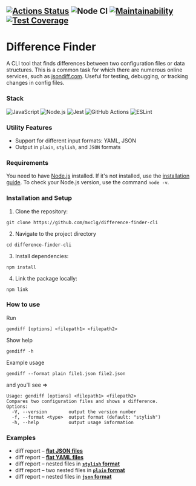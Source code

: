 [![Actions Status](https://github.com/mxclg/frontend-project-46/actions/workflows/hexlet-check.yml/badge.svg)](https://github.com/mxclg/frontend-project-46/actions)
![Node CI](https://github.com/mxclg/frontend-project-46/actions/workflows/nodejs.yml/badge.svg)
[![Maintainability](https://api.codeclimate.com/v1/badges/423b05ab8208d9ea52a6/maintainability)](https://codeclimate.com/github/mxclg/frontend-project-46/maintainability)
[![Test Coverage](https://api.codeclimate.com/v1/badges/423b05ab8208d9ea52a6/test_coverage)](https://codeclimate.com/github/mxclg/frontend-project-46/test_coverage)
---
# Difference Finder

A CLI tool that finds differences between two configuration files or data structures. This is a common task for which there are numerous online services, such as [jsondiff.com](http://www.jsondiff.com/). Useful for testing, debugging, or tracking changes in config files.

### Stack

![JavaScript](https://img.shields.io/badge/JavaScript-F7DF1E?style=for-the-badge&logo=javascript&logoColor=000)
![Node.js](https://img.shields.io/badge/Node.js-339933?style=for-the-badge&logo=nodedotjs&logoColor=fff)
![Jest](https://img.shields.io/badge/Jest-C21325?style=for-the-badge&logo=jest&logoColor=fff)
![GitHub Actions](https://img.shields.io/badge/GitHub_Actions-2088FF?style=for-the-badge&logo=githubactions&logoColor=fff)
![ESLint](https://img.shields.io/badge/ESLint-4B32C3?style=for-the-badge&logo=eslint&logoColor=fff)

### Utility Features

- Support for different input formats: YAML, JSON
- Output in `plain`, `stylish`, and `JSON` formats

### Requirements
You need to have [Node.js](https://nodejs.org/en) installed. If it's not installed, use the [installation guide](https://github.com/Hexlet/ru-instructions/blob/main/nodejs.md). To check your Node.js version, use the command `node -v`.

### Installation and Setup
 1. Clone the repository:
```
git clone https://github.com/mxclg/difference-finder-cli
```
2.	Navigate to the project directory
```
cd difference-finder-cli
```
3.	Install dependencies:
```
npm install
```
4.	Link the package locally:
```
npm link
```
### How to use

Run
```
gendiff [options] <filepath1> <filepath2>
```
Show help
```
gendiff -h
```
Example usage
```
gendiff --format plain file1.json file2.json
```
and you'll see =>
```
Usage: gendiff [options] <filepath1> <filepath2>
Compares two configuration files and shows a difference.
Options:
  -V, --version        output the version number
  -f, --format <type>  output format (default: "stylish")
  -h, --help           output usage information
```

### Examples

- diff report – [**flat JSON files**](https://asciinema.org/a/CkqSxg5FLT1sGb3jLAXv9Yu4b)
- diff report – [**flat YAML files**](https://asciinema.org/a/guv1xU8vxcDzaU8ajAck8wO0a)
- diff report – nested files in [**`stylish` format**](https://asciinema.org/a/w6yY2jhNlcDMAbwTyTl0P7I1H)
- diff report – two nested files in [**`plain` format**](https://asciinema.org/a/y3PhqJLa0ONkRY6bE8upSNClS)
- diff report – nested files in [**`json` format**](https://asciinema.org/a/SFMiKwJ9Ympv4uw1YXjOE1ikK)

